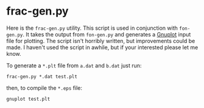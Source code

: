 frac-gen.py
===========

Here is the `frac-gen.py` utility. This script is used in conjunction with 
`fon-gen.py`. It takes the output from `fon-gen.py` and generates a
[Gnuplot](http://www.gnuplot.info/) input file for plotting. The script isn't
horribly written, but improvements could be made. I haven't used the script 
in awhile, but if your interested please let me know.

To generate a `*.plt` file from `a.dat` and `b.dat` just run:

`frac-gen.py *.dat test.plt`

then, to compile the `*.eps` file:

`gnuplot test.plt`
